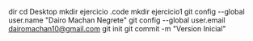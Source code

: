 dir 
cd Desktop
mkdir ejercicio
.code
mkdir ejercicio1
git config --global user.name "Dairo Machan Negrete"
git config --global user.email dairomachan10@gmail.com
git init
git commit -m "Version Inicial"
